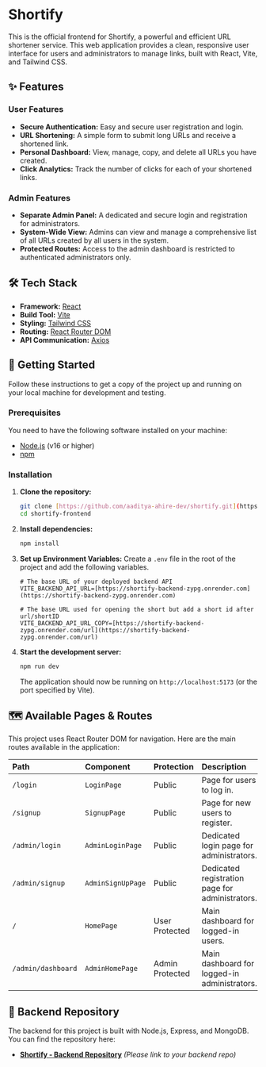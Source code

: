 # Shortify

This is the official frontend for Shortify, a powerful and efficient URL shortener service. This web application provides a clean, responsive user interface for users and administrators to manage links, built with React, Vite, and Tailwind CSS.

## ✨ Features

### User Features
* **Secure Authentication:** Easy and secure user registration and login.
* **URL Shortening:** A simple form to submit long URLs and receive a shortened link.
* **Personal Dashboard:** View, manage, copy, and delete all URLs you have created.
* **Click Analytics:** Track the number of clicks for each of your shortened links.

### Admin Features
* **Separate Admin Panel:** A dedicated and secure login and registration for administrators.
* **System-Wide View:** Admins can view and manage a comprehensive list of all URLs created by all users in the system.
* **Protected Routes:** Access to the admin dashboard is restricted to authenticated administrators only.

## 🛠️ Tech Stack

* **Framework:** [React](https://reactjs.org/)
* **Build Tool:** [Vite](https://vitejs.dev/)
* **Styling:** [Tailwind CSS](https://tailwindcss.com/)
* **Routing:** [React Router DOM](https://reactrouter.com/)
* **API Communication:** [Axios](https://axios-http.com/)

## 🚀 Getting Started

Follow these instructions to get a copy of the project up and running on your local machine for development and testing.

### Prerequisites

You need to have the following software installed on your machine:
* [Node.js](https://nodejs.org/en/) (v16 or higher)
* [npm](https://www.npmjs.com/)

### Installation

1.  **Clone the repository:**
    ```sh
    git clone [https://github.com/aaditya-ahire-dev/shortify.git](https://github.com/aaditya-ahire-dev/shortify.git)
    cd shortify-frontend
    ```

2.  **Install dependencies:**
    ```sh
    npm install
    ```

3.  **Set up Environment Variables:**
    Create a `.env` file in the root of the project and add the following variables.

    ```env
    # The base URL of your deployed backend API
    VITE_BACKEND_API_URL=[https://shortify-backend-zypg.onrender.com](https://shortify-backend-zypg.onrender.com)

    # The base URL used for opening the short but add a short id after url/shortID
    VITE_BACKEND_API_URL_COPY=[https://shortify-backend-zypg.onrender.com/url](https://shortify-backend-zypg.onrender.com/url)
    ```

4.  **Start the development server:**
    ```sh
    npm run dev
    ```
    The application should now be running on `http://localhost:5173` (or the port specified by Vite).

## 🗺️ Available Pages & Routes

This project uses React Router DOM for navigation. Here are the main routes available in the application:

| Path                 | Component            | Protection       | Description                                  |
| :------------------- | :------------------- | :--------------- | :------------------------------------------- |
| `/login`             | `LoginPage`          | Public           | Page for users to log in.                    |
| `/signup`            | `SignupPage`         | Public           | Page for new users to register.              |
| `/admin/login`       | `AdminLoginPage`     | Public           | Dedicated login page for administrators.     |
| `/admin/signup`      | `AdminSignUpPage`    | Public           | Dedicated registration page for administrators.|
| `/`                  | `HomePage`           | User Protected   | Main dashboard for logged-in users.          |
| `/admin/dashboard`   | `AdminHomePage`      | Admin Protected  | Main dashboard for logged-in administrators. |

## 🔗 Backend Repository

The backend for this project is built with Node.js, Express, and MongoDB. You can find the repository here:
* **[Shortify - Backend Repository](https://github.com/aaditya-ahire-dev/short-urls-backend.git)** *(Please link to your backend repo)*